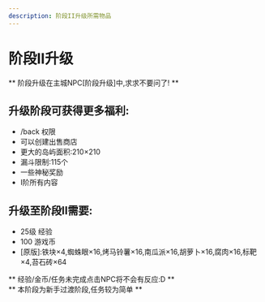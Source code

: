 ```yaml
---
description: 阶段II升级所需物品
---
```


# 阶段II升级

** 阶段升级在主城NPC\[阶段升级\]中,求求不要问了! **

## 升级阶段可获得更多福利:  
- /back 权限  
- 可以创建出售商店   
- 更大的岛屿面积:210×210  
- 漏斗限制:115个 
- 一些神秘奖励
- I阶所有内容 

## 升级至阶段II需要:  
- 25级 经验  
- 100 游戏币  
- \[原版\]:铁块×4,蜘蛛眼×16,烤马铃薯×16,南瓜派×16,胡萝卜×16,腐肉×16,标靶×4,苔石砖×64  

** 经验/金币/任务未完成点击NPC将不会有反应:D **  
** 本阶段为新手过渡阶段,任务较为简单  **


